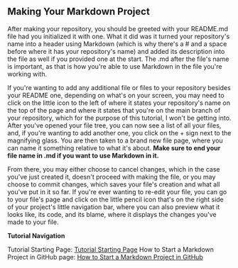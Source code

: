 ## Making Your Markdown Project

After making your repository, you should be greeted with your README.md file had you initialized it with one. What it did
was it turned your repository's name into a header using Markdown (which is why there's a # and a space before where it has 
your repository's name) and added its description into the file as well if you provided one at the start. The .md after the
file's name is important, as that is how you're able to use Markdown in the file you're working with.

If you're wanting to add any additional file or files to your repository besides your README one, depending on what's on your screen, you may need to click on the little icon to the left of where it states your repository's name on the top of the page
and where it states that you're on the main branch of your repository, which for the purpose of this tutorial, I won't be 
getting into. After you've opened your file tree, you can now see a list of all your files, and, if you're wanting to add another one, you click on the + sign next to the magnifying glass. You are then taken to a brand new file page, where you can
name it something relative to what it's about. **Make sure to end your file name in .md if you want to use Markdown in it.**

From there, you may either choose to cancel changes, which in the case you've just created it, doesn't proceed with making the file, or you may choose to commit changes, which saves your file's creation and what all you've put in it so far. If you're ever wanting to re-edit your file, you can go to your file's page and click on the little pencil icon that's on the right side of your project's little navigation bar, where you can also preview what it looks like, its code, and its blame, where it displays the changes you've made to your file.

**Tutorial Navigation**
   
Tutorial Starting Page: [Tutorial Starting Page](https://github.com/rlwx3k/Digital-Concept-Tutorial/tree/main)
How to Start a Markdown Project in GitHub page: [How to Start a Markdown Project in GitHub](https://github.com/rlwx3k/Digital-Concept-Tutorial/blob/main/howtostartamarkdownproject.md)
